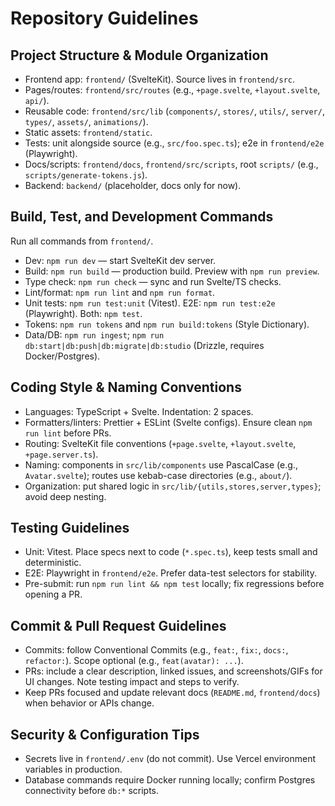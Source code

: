 # Repository Guidelines

## Project Structure & Module Organization
- Frontend app: `frontend/` (SvelteKit). Source lives in `frontend/src`.
- Pages/routes: `frontend/src/routes` (e.g., `+page.svelte`, `+layout.svelte`, `api/`).
- Reusable code: `frontend/src/lib` (`components/`, `stores/`, `utils/`, `server/`, `types/`, `assets/`, `animations/`).
- Static assets: `frontend/static`.
- Tests: unit alongside source (e.g., `src/foo.spec.ts`); e2e in `frontend/e2e` (Playwright).
- Docs/scripts: `frontend/docs`, `frontend/src/scripts`, root `scripts/` (e.g., `scripts/generate-tokens.js`).
- Backend: `backend/` (placeholder, docs only for now).

## Build, Test, and Development Commands
Run all commands from `frontend/`.
- Dev: `npm run dev` — start SvelteKit dev server.
- Build: `npm run build` — production build. Preview with `npm run preview`.
- Type check: `npm run check` — sync and run Svelte/TS checks.
- Lint/format: `npm run lint` and `npm run format`.
- Unit tests: `npm run test:unit` (Vitest). E2E: `npm run test:e2e` (Playwright). Both: `npm test`.
- Tokens: `npm run tokens` and `npm run build:tokens` (Style Dictionary).
- Data/DB: `npm run ingest`; `npm run db:start|db:push|db:migrate|db:studio` (Drizzle, requires Docker/Postgres).

## Coding Style & Naming Conventions
- Languages: TypeScript + Svelte. Indentation: 2 spaces.
- Formatters/linters: Prettier + ESLint (Svelte configs). Ensure clean `npm run lint` before PRs.
- Routing: SvelteKit file conventions (`+page.svelte`, `+layout.svelte`, `+page.server.ts`).
- Naming: components in `src/lib/components` use PascalCase (e.g., `Avatar.svelte`); routes use kebab-case directories (e.g., `about/`).
- Organization: put shared logic in `src/lib/{utils,stores,server,types}`; avoid deep nesting.

## Testing Guidelines
- Unit: Vitest. Place specs next to code (`*.spec.ts`), keep tests small and deterministic.
- E2E: Playwright in `frontend/e2e`. Prefer data-test selectors for stability.
- Pre-submit: run `npm run lint && npm test` locally; fix regressions before opening a PR.

## Commit & Pull Request Guidelines
- Commits: follow Conventional Commits (e.g., `feat:`, `fix:`, `docs:`, `refactor:`). Scope optional (e.g., `feat(avatar): ...`).
- PRs: include a clear description, linked issues, and screenshots/GIFs for UI changes. Note testing impact and steps to verify.
- Keep PRs focused and update relevant docs (`README.md`, `frontend/docs`) when behavior or APIs change.

## Security & Configuration Tips
- Secrets live in `frontend/.env` (do not commit). Use Vercel environment variables in production.
- Database commands require Docker running locally; confirm Postgres connectivity before `db:*` scripts.
